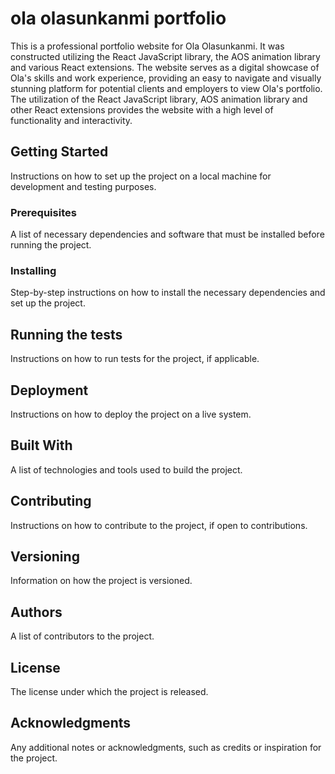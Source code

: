 # ola olasunkanmi portfolio

This is a professional portfolio website for Ola Olasunkanmi. It was constructed utilizing the React JavaScript library, the AOS animation library and various React extensions. The website serves as a digital showcase of Ola's skills and work experience, providing an easy to navigate and visually stunning platform for potential clients and employers to view Ola's portfolio. The utilization of the React JavaScript library, AOS animation library and other React extensions provides the website with a high level of functionality and interactivity.

## Getting Started

Instructions on how to set up the project on a local machine for development and testing purposes.

### Prerequisites

A list of necessary dependencies and software that must be installed before running the project.

### Installing

Step-by-step instructions on how to install the necessary dependencies and set up the project.

## Running the tests

Instructions on how to run tests for the project, if applicable.

## Deployment

Instructions on how to deploy the project on a live system.

## Built With

A list of technologies and tools used to build the project.

## Contributing

Instructions on how to contribute to the project, if open to contributions.

## Versioning

Information on how the project is versioned.

## Authors

A list of contributors to the project.

## License

The license under which the project is released.

## Acknowledgments

Any additional notes or acknowledgments, such as credits or inspiration for the project.
